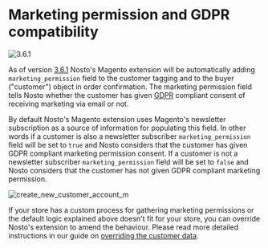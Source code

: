# Marketing permission and GDPR compatibility

![3.6.1](https://img.shields.io/badge/nosto-3.6.1-green.svg)

As of version [3.6.1](https://github.com/Nosto/nosto-magento/releases/tag/3.6.1) Nosto's Magento extension will be automatically adding `marketing_permission` field to the customer tagging and to the buyer \("customer"\) object in order confirmation. The marketing permission field tells Nosto whether the customer has given [GDPR](https://www.eugdpr.org/) compliant consent of receiving marketing via email or not.

By default Nosto's Magento extension uses Magento's newsletter subscription as a source of information for populating this field. In other words if a customer is also a newsletter subscriber `marketing_permission` field will be set to `true` and Nosto considers that the customer has given GDPR compliant marketing permission consent. If a customer is not a newsletter subscriber `marketing_permission` field will be set to `false` and Nosto considers that the customer has not given GDPR compliant marketing permission.

![create\_new\_customer\_account\_m](https://user-images.githubusercontent.com/2778820/38495735-5bbe2d76-3c03-11e8-8123-46d7263cef76.png)

If your store has a custom process for gathering marketing permissions or the default logic explained above doesn't fit for your store, you can override Nosto's extension to amend the behaviour. Please read more detailed instructions in our guide on [overriding the customer data](../guides/overriding-or-extending-functionalities/overriding-customer-data.md).

